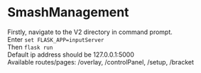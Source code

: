 # SmashManagement
 
Firstly, navigate to the V2 directory in command prompt.\
Enter `set FLASK_APP=inputServer`\
Then `flask run`\
Default ip address should be 127.0.0.1:5000\
Available routes/pages: /overlay, /controlPanel, /setup, /bracket
